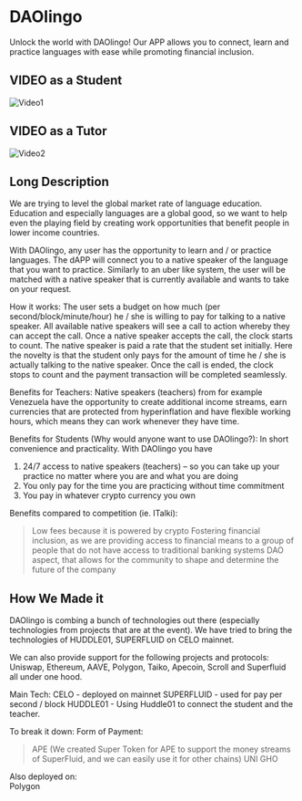 
# DAOlingo
Unlock the world with DAOlingo! Our APP allows you to connect, learn and practice languages with ease while promoting financial inclusion. 


## VIDEO as a Student
![Video1](/part1.gif)


## VIDEO as a Tutor
![Video2](/part2.gif)

## Long Description

We are trying to level the global market rate of language education. Education and especially languages are a global good, so we want to help even the playing field by creating work opportunities that benefit people in lower income countries. 

With DAOlingo, any user has the opportunity to learn and / or practice languages. The dAPP will connect you to a native speaker of the language that you want to practice. Similarly to an uber like system, the user will be matched with a native speaker that is currently available and wants to take on your request. 

How it works: 
The user sets a budget on how much (per second/block/minute/hour) he / she is willing to pay for talking to a native speaker. All available native speakers will see a call to action whereby they can accept the call. Once a native speaker accepts the call, the clock starts to count. The native speaker is paid a rate that the student set initially. Here the novelty is that the student only pays for the amount of time he / she is actually talking to the native speaker. Once the call is ended, the clock stops to count and the payment transaction will be completed seamlessly. 

Benefits for Teachers: 
Native speakers (teachers) from for example Venezuela have the opportunity to create additional income streams, earn currencies that are protected from hyperinflation and have flexible working hours, which means they can work whenever they have time.

Benefits for Students (Why would anyone want to use DAOlingo?): 
In short convenience and practicality. With DAOlingo you have 
1) 24/7 access to native speakers (teachers) – so you can take up your practice no matter where you are and what you are doing 
2) You  only pay for the time you are practicing without time commitment 
3) You pay in whatever crypto currency you own 

Benefits compared to competition (ie. ITalki): 
> Low fees because it is powered by crypto
> Fostering financial inclusion, as we are providing access to financial means to a group of people that do not have access to traditional banking systems
> DAO aspect, that allows for the community to shape and determine the future of the company
## How We Made it

DAOlingo is combing a bunch of technologies out there (especially technologies from projects that are at the event). We have tried to bring the technologies of
HUDDLE01, SUPERFLUID on CELO mainnet.

We can also provide support for the following projects and protocols:
Uniswap, Ethereum, AAVE, Polygon, Taiko, Apecoin, Scroll and Superfluid all under one hood. 

Main Tech: 
CELO - deployed on mainnet 
SUPERFLUID - used for pay per second / block 
HUDDLE01 - Using Huddle01 to connect the student and the teacher. 

To break it down: 
Form of Payment: 
> APE (We created Super Token for APE to support the money streams of SuperFluid, and we can easily use it for other chains) 
> UNI 
> GHO

Also deployed on:  
Polygon

